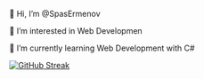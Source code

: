 
👋 Hi, I’m @SpasErmenov

👀 I’m interested in Web Developmen

🌱 I’m currently learning Web Development with C#

[![GitHub Streak](https://github-readme-streak-stats.herokuapp.com/?user=SpasErmenov)](https://git.io/streak-stats)
